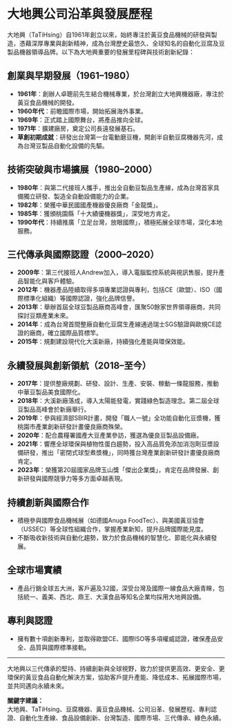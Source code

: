 # 大地興公司沿革與發展歷程

大地興（TaTiHsing）自1961年創立以來，始終專注於黃豆食品機械的研發與製造，憑藉深厚專業與創新精神，成為台灣歷史最悠久、全球知名的自動化豆腐及豆製品機器領導品牌。以下為大地興重要的發展里程碑與技術創新紀錄：

## 創業與早期發展（1961–1980）
- **1961年**：創辦人卓聰前先生結合機械專業，於台灣創立大地興機器廠，專注於黃豆食品機械的開發。
- **1960年代**：前瞻國際市場，開始拓展海外事業。
- **1969年**：正式踏上國際舞台，將產品推向全球。
- **1971年**：擴建廠房，奠定公司長遠發展基石。
- **草創初期成就**：研發出台灣第一台電動磨豆機，開創半自動豆腐機器先河，成為台灣豆製品自動化設備的先驅。

## 技術突破與市場擴展（1980–2000）
- **1980年**：與第二代接班人攜手，推出全自動豆製品生產線，成為台灣首家具備獨立研發、製造全自動設備能力的企業。
- **1982年**：榮獲中華民國國產機器優良廠商「金龍獎」。
- **1985年**：獲頒桃園縣「十大績優機器獎」，深受地方肯定。
- **1990年代**：持續推廣「立足台灣，放眼國際」，積極拓展全球市場，深化本地服務。

## 三代傳承與國際認證（2000–2020）
- **2009年**：第三代接班人Andrew加入，導入電腦監控系統與視訊售服，提升產品智能化與客戶體驗。
- **2012年**：機器產品陸續取得多項專業認證與專利，包括CE（歐盟）、ISO（國際標準化組織）等國際認證，強化品牌信譽。
- **2013年**：舉辦首屆全球豆製品廠商高峰會，匯聚50餘家世界領導廠商，共同探討豆類產業未來。
- **2014年**：成為台灣首間整廠自動化豆腐生產線通過瑞士SGS驗證與歐規CE認證的廠商，確立國際品質標竿。
- **2015年**：規劃建設現代化大溪新廠，持續強化產能與環保效能。

## 永續發展與創新領航（2018–至今）
- **2017年**：提供整廠規劃、研發、設計、生產、安裝、稼動一條龍服務，推動中華豆製品美食國際化。
- **2018年**：大溪新廠落成，導入太陽能發電，實踐綠色製造理念。第二屆全球豆製品高峰會於新廠舉行。
- **2019年**：參與經濟部SBIR計畫，開發「職人一號」全功能自動化豆漿機，獲桃園市產業創新研發計畫優良廠商殊榮。
- **2020年**：配合農糧署國產大豆產業參訪，獲選為優良豆製品設備廠。
- **2021年**：響應全球環保與植物性蛋白趨勢，投入高品質免添加消泡劑豆漿設備研發，推出「密閉式球型煮漿機」，同時獲台灣產業創新研發計畫優良廠商肯定。
- **2023年**：榮獲第20屆國家品牌玉山獎「傑出企業獎」，肯定在品牌發展、創新研發與國際競爭力等多方面卓越表現。

## 持續創新與國際合作
- 積極參與國際食品機械展（如德國Anuga FoodTec）、與美國黃豆協會（USSEC）等全球性組織合作，掌握產業新知，提升品牌國際能見度。
- 不斷吸收新技術與自動化趨勢，致力於食品機械的智慧化、節能化與永續發展。

## 全球市場實績
- 產品行銷全球五大洲，客戶遍及32國，深受台灣及國際一線食品大廠青睞，包括統一、義美、西北、鼎王、大漢食品等知名企業均採用大地興設備。

## 專利與認證
- 擁有數十項創新專利，並取得歐盟CE、國際ISO等多項權威認證，確保產品安全、品質與國際標準接軌。

---

大地興以三代傳承的堅持、持續創新與全球視野，致力於提供更高效、更安全、更環保的黃豆食品自動化解決方案，協助客戶提升產能、降低成本、拓展國際市場，並共同邁向永續未來。

**關鍵字建議：**  
大地興、TaTiHsing、豆腐機器、黃豆食品機械、公司沿革、發展歷程、專利認證、自動化生產線、食品設備創新、台灣製造、國際市場、三代傳承、綠色永續。